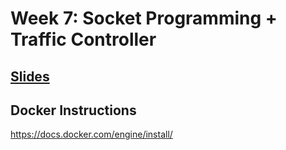 # Week 7: Socket Programming + Traffic Controller
## [Slides](https://docs.google.com/presentation/d/1QpdJfYfviVSs6KX31N2YLZhtOGRxh8wgLtubWHxPKAw/edit?usp=sharing)


## Docker Instructions
https://docs.docker.com/engine/install/